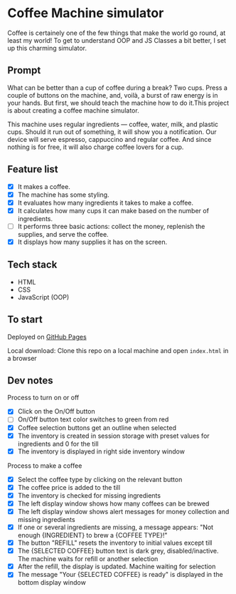 # Coffee Machine simulator

Coffee is certainely one of the few things that make the world go round, at least my world! To get to understand OOP and JS Classes a bit better, I set up this charming simulator.

## Prompt

What can be better than a cup of coffee during a break? Two cups. Press a couple of buttons on the machine, and, voilà, a burst of raw energy is in your hands. But first, we should teach the machine how to do it.This project is about creating a coffee machine simulator.

This machine uses regular ingredients — coffee, water, milk, and plastic cups. Should it run out of something, it will show you a notification. Our device will serve espresso, cappuccino and regular coffee. And since nothing is for free, it will also charge coffee lovers for a cup.

## Feature list

- [x] It makes a coffee.
- [x] The machine has some styling.
- [x] It evaluates how many ingredients it takes to make a coffee.
- [x] It calculates how many cups it can make based on the number of ingredients.
- [ ] It performs three basic actions: collect the money, replenish the supplies, and serve the coffee.
- [x] It displays how many supplies it has on the screen.

## Tech stack

- HTML
- CSS
- JavaScript (OOP)

## To start

Deployed on [GitHub Pages](https://wildapt01.github.io/coffee-machine-js/)

Local download: Clone this repo on a local machine and open `index.html` in a browser

## Dev notes

Process to turn on or off

- [x] Click on the On/Off button
- [ ] On/Off button text color switches to green from red
- [x] Coffee selection buttons get an outline when selected
- [x] The inventory is created in session storage with preset values for ingredients and 0 for the till
- [x] The inventory is displayed in right side inventory window

Process to make a coffee

- [x] Select the coffee type by clicking on the relevant button
- [x] The coffee price is added to the till
- [x] The inventory is checked for missing ingredients
- [x] The left display window shows how many coffees can be brewed
- [x] The left display window shows alert messages for money collection and missing ingredients
- [x] If one or several ingredients are missing, a message appears: "Not enough {INGREDIENT} to brew a {COFFEE TYPE}!"
- [x] The button "REFILL" resets the inventory to initial values except till
- [x] The {SELECTED COFFEE} button text is dark grey, disabled/inactive. The machine waits for refill or another selection
- [x] After the refill, the display is updated. Machine waiting for selection
- [x] The message "Your {SELECTED COFFEE} is ready" is displayed in the bottom display window
